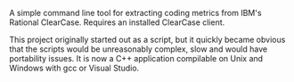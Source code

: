 A simple command line tool for extracting coding metrics from IBM's Rational ClearCase. Requires an installed ClearCase client.

This project originally started out as a script, but it quickly became obvious that the scripts would be unreasonably complex, slow and would have portability issues. It is now a C++ application compilable on Unix and Windows with gcc or Visual Studio.